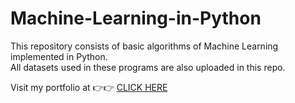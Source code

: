 # Machine-Learning-in-Python

This repository consists of basic algorithms of Machine Learning implemented in Python.<br>
All datasets used in these programs are also uploaded in this repo.

Visit my portfolio at 👉👉 [CLICK HERE](https://chandbud.me/)
